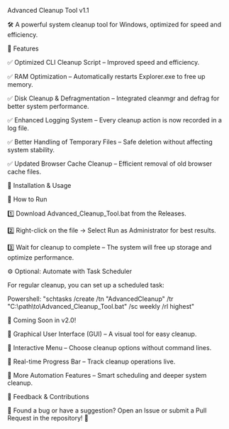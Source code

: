 Advanced Cleanup Tool v1.1

🛠 A powerful system cleanup tool for Windows, optimized for speed and efficiency.

🚀 Features

✅ Optimized CLI Cleanup Script – Improved speed and efficiency. 

✅ RAM Optimization – Automatically restarts Explorer.exe to free up memory.

✅ Disk Cleanup & Defragmentation – Integrated cleanmgr and defrag for better system performance. 

✅ Enhanced Logging System – Every cleanup action is now recorded in a log file. 

✅ Better Handling of Temporary Files – Safe deletion without affecting system stability. 

✅ Updated Browser Cache Cleanup – Efficient removal of old browser cache files.

🔧 Installation & Usage

📌 How to Run

1️⃣ Download Advanced_Cleanup_Tool.bat from the Releases. 

2️⃣ Right-click on the file → Select Run as Administrator for best results. 

3️⃣ Wait for cleanup to complete – The system will free up storage and optimize performance.

⚙️ Optional: Automate with Task Scheduler

For regular cleanup, you can set up a scheduled task:

Powershell: "schtasks /create /tn "AdvancedCleanup" /tr "C:\path\to\Advanced_Cleanup_Tool.bat" /sc weekly /rl highest"

🚀 Coming Soon in v2.0!

🔹 Graphical User Interface (GUI) – A visual tool for easy cleanup. 

🔹 Interactive Menu – Choose cleanup options without command lines. 

🔹 Real-time Progress Bar – Track cleanup operations live.

🔹 More Automation Features – Smart scheduling and deeper system cleanup.

📩 Feedback & Contributions

💬 Found a bug or have a suggestion? Open an Issue or submit a Pull Request in the repository! 🚀
